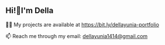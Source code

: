 ## Hi!👋I'm Della

👨‍💻 My projects are available at https://bit.ly/dellayunia-portfolio 

📫 Reach me through my email: dellayunia1414@gmail.com

<!--



Here are some ideas to get you started:
- 
- 🔭 I’m currently working on ...
- 🌱 I’m currently learning ...
- 👯 I’m looking to collaborate on ...
- 🤔 I’m looking for help with ...
- 💬 Ask me about ...
- 📫 How to reach me: ...
- 😄 Pronouns: ...
- ⚡ Fun fact: ...
-->
